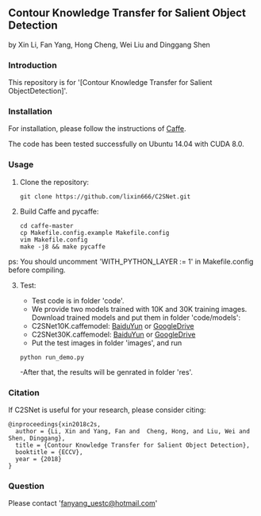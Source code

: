 ## Contour Knowledge Transfer for Salient Object Detection

by Xin Li, Fan Yang, Hong Cheng, Wei Liu and Dinggang Shen

### Introduction

This repository is for '[Contour Knowledge Transfer for Salient ObjectDetection]'.
### Installation

For installation, please follow the instructions of [Caffe](https://github.com/BVLC/caffe).

The code has been tested successfully on Ubuntu 14.04 with CUDA 8.0.

### Usage

1. Clone the repository:

   ```shell
   git clone https://github.com/lixin666/C2SNet.git
   ```

2. Build Caffe and pycaffe:

   ```shell
   cd caffe-master
   cp Makefile.config.example Makefile.config
   vim Makefile.config
   make -j8 && make pycaffe
   ```
ps: You should uncomment 'WITH_PYTHON_LAYER := 1' in Makefile.config before compiling.


3. Test:

   - Test code is in folder 'code'.
    - We provide two models trained with 10K and 30K training images. Download trained models and put them in folder 'code/models':
     - C2SNet10K.caffemodel: [BaiduYun]() or [GoogleDrive](https://drive.google.com/open?id=17j6pw_ML1SUN52LA50lpzWifPjKAnidJ)
     - C2SNet30K.caffemodel: [BaiduYun]() or [GoogleDrive](https://drive.google.com/open?id=1zflZLDciS5_Ttljenia_nkkBOZBM7VBs)
   - Put the test images in folder 'images', and run
   
   ```shell
   python run_demo.py
   ```
   -After that, the results will be genrated in folder 'res'.
### Citation
If C2SNet is useful for your research, please consider citing:

    @inproceedings{xin2018c2s,
      author = {Li, Xin and Yang, Fan and  Cheng, Hong, and Liu, Wei and Shen, Dinggang},
      title = {Contour Knowledge Transfer for Salient Object Detection},
      booktitle = {ECCV},
      year = {2018}
    }

### Question
Please contact 'fanyang_uestc@hotmail.com'
